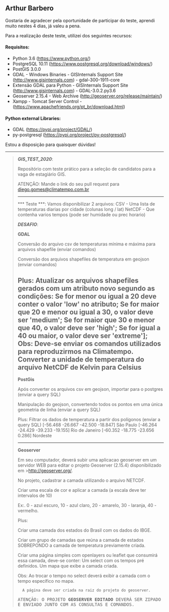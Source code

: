 ## Arthur Barbero

Gostaria de agradecer pela oportunidade de participar do teste, aprendi muito nestes 4 dias, já valeu a pena.

Para a realização deste teste, utilizei dos seguintes recursos:

#### Requisitos:
- Python 3.6 (https://www.python.org/)
- PostgreSQL 10.11 (https://www.postgresql.org/download/windows/)
- PostGIS 3.0.0
- GDAL - Windows Binaries - GISInternals Support Site (http://www.gisinternals.com) - gdal-300-1911-core
- Extensão GDAL para Python -  GISInternals Support Site (http://www.gisinternals.com) - GDAL-3.0.2.py3.6
- Geoserver 2.15.4 - Web Archive (http://geoserver.org/release/maintain/)
- Xampp - Tomcat Server Control - (https://www.apachefriends.org/pt_br/download.html)

#### Python external Libraries:
 - GDAL (https://pypi.org/project/GDAL/)
 - py-postgresql (https://pypi.org/project/py-postgresql/)
  

Estou a disposição para quaisquer dúvidas!

------


>***GIS_TEST_2020***:
>
>Repositório com teste prático para a seleção de candidatos para a vaga de estagiário GIS.
>
>ATENÇÃO:
>Mande o link do seu pull request para diego.gomes@climatempo.com.br
>  	
>---
>*** Teste ***:
>Vamos disponibilizar 2 arquivos:
>	CSV - Uma lista de temperaturas diarias por cidade (colunas long / lat)
>	NetCDF - Que contenha varios tempos (pode ser humidade ou prec horario)
>
>***DESAFIO***:
>
>**GDAL**
>
>Conversão do arquivo csv de temperaturas mínima e máxima para arquivos shapefile (enviar comandos)
>
>Conversão dos arquivos shapefiles de temperatura em geojson (enviar comandos)
>
>	Plus: 
>	Atualizar os arquivos shapefiles gerados com um atributo novo segundo as condições:
>		Se for menor ou igual a 20 deve conter o valor 'low' no atributo;
>		Se for maior que 20 e menor ou igual a 30, o valor deve ser 'medium';
>		Se for maior que 30 e menor que 40, o valor deve ser 'high';
>		Se for igual a 40 ou maior, o valor deve ser 'extreme'];
>		Obs: Deve-se enviar os comandos utilizados para reproduzirmos na Climatempo.
>	Converter a unidade de temperatura do arquivo NetCDF de Kelvin para Celsius 
>---
>**PostGis**
>
>Após converter os arquivos csv em geojson, importar para o postgres (enviar a query SQL)
>
>Manipulação do geojson, convertendo todos os pontos em uma única geometria de linha (enviar a query SQL)
>
>	Plus:
>	Filtrar os dados de temperatura a partir dos polígonos (enviar a query SQL)
>		[-56.468 -26.667 -42.500 -18.847] São Paulo 
>		[-46.264 -24.429 -39.233 -19.155] Rio de Janeiro
>		[-60.352 -18.775 -23.656 0.286]   Nordeste 
>	
>---
>**Geoserver**
>
>Em seu computador, deverá subir uma aplicacao geoserver em um servidor WEB para editar o projeto Geoserver (2.15.4) disponibilizado em >http://geoserver.org/.
>
>No projeto, cadastrar a camada utilizando o arquivo NETCDF.
>
>Criar uma escala de cor e aplicar a camada (a escala deve ter intervalos de 10)
>
>Ex:. 0 - azul escuro, 10 - azul claro, 20 - amarelo, 30 - laranja, 40 -vermelho.
>
>
>	Plus:
>
>	Criar uma camada dos estados do Brasil com os dados do IBGE.
>	
>	Criar um grupo de camadas que reúna a camada de estados SOBREPONDO a camada de temperatura previamente criada.
>
>	Criar uma página simples com openlayers ou leaflet que consumirá essa camada, deve-se conter:
>		Um select com os tempos pré definidos.
>		Um mapa que exibe a camada criada.
>
>	Obs:
>		Ao trocar o tempo no select deverá exibir a camada com o tempo específico no mapa.
>
>		A página deve ser criada na raiz do projeto do geoserver.
>
>
>
><kbd>ATENÇÃO: O PROJETO **GEOSERVER EDITADO** DEVERÁ SER ZIPADO E ENVIADO JUNTO COM AS CONSULTAS E COMANDOS.</kbd>
>
